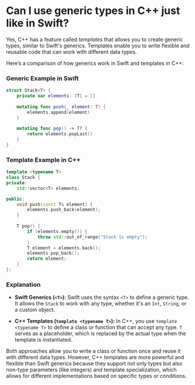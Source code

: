 # Can I use generic types in C++ just like in Swift? #

Yes, C++ has a feature called *templates* that allows you to create generic types, similar to Swift's generics. Templates enable you to write flexible and reusable code that can work with different data types. 

Here’s a comparison of how generics work in Swift and templates in C++:

### Generic Example in Swift
```swift
struct Stack<T> {
    private var elements: [T] = []
    
    mutating func push(_ element: T) {
        elements.append(element)
    }
    
    mutating func pop() -> T? {
        return elements.popLast()
    }
}
```

### Template Example in C++
```cpp
template <typename T>
class Stack {
private:
    std::vector<T> elements;

public:
    void push(const T& element) {
        elements.push_back(element);
    }
    
    T pop() {
        if (elements.empty()) {
            throw std::out_of_range("Stack is empty");
        }
        T element = elements.back();
        elements.pop_back();
        return element;
    }
};
```

### Explanation
- **Swift Generics (`<T>`):** Swift uses the syntax `<T>` to define a generic type. It allows the `Stack` to work with any type, whether it's an `Int`, `String`, or a custom object.
  
- **C++ Templates (`template <typename T>`):** In C++, you use `template <typename T>` to define a class or function that can accept any type. `T` serves as a placeholder, which is replaced by the actual type when the template is instantiated.

Both approaches allow you to write a class or function once and reuse it with different data types. However, C++ templates are more powerful and flexible than Swift generics because they support not only types but also non-type parameters (like integers) and template specialization, which allows for different implementations based on specific types or conditions.